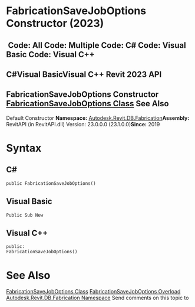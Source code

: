# FabricationSaveJobOptions Constructor (2023)

﻿
 Code: All Code: Multiple Code: C# Code: Visual Basic Code: Visual C++   
---  
C#Visual BasicVisual C++
Revit 2023 API  
---  
FabricationSaveJobOptions Constructor   
[FabricationSaveJobOptions Class](20934444-987d-1169-1619-2adb54377e7d.md "FabricationSaveJobOptions Class") See Also  
---  
Default Constructor 
**Namespace:** [Autodesk.Revit.DB.Fabrication](49e74a25-7ea1-efa6-548a-a3c3d0655e43.md "Autodesk.Revit.DB.Fabrication Namespace")**Assembly:** RevitAPI (in RevitAPI.dll) Version: 23.0.0.0 (23.1.0.0)**Since:** 2019 
# Syntax
C#  
---  
```text
public FabricationSaveJobOptions()
```
  
Visual Basic  
---  
```text
Public Sub New
```
  
Visual C++  
---  
```text
public:
FabricationSaveJobOptions()
```
  
# See Also
[FabricationSaveJobOptions Class](20934444-987d-1169-1619-2adb54377e7d.md "FabricationSaveJobOptions Class")
[FabricationSaveJobOptions Overload](620424c4-3b06-315f-82c5-f2a12a3cc44f.md "FabricationSaveJobOptions Constructor")
[Autodesk.Revit.DB.Fabrication Namespace](49e74a25-7ea1-efa6-548a-a3c3d0655e43.md "Autodesk.Revit.DB.Fabrication Namespace")
Send comments on this topic to 